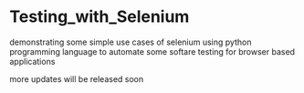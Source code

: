 # Testing_with_Selenium
demonstrating some simple use cases of selenium
using python programming language 
to automate some softare testing for browser based applications

more updates will be released soon
